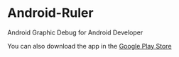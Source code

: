# Android-Ruler
Android Graphic Debug for Android Developer

You can also download the app in the [Google Play Store](https://play.google.com/store/apps/details?id=com.mrwii.ruler)
